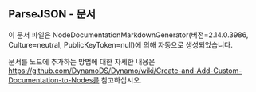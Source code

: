 ## ParseJSON - 문서
이 문서 파일은 NodeDocumentationMarkdownGenerator(버전=2.14.0.3986, Culture=neutral, PublicKeyToken=null)에 의해 자동으로 생성되었습니다.

문서를 노드에 추가하는 방법에 대한 자세한 내용은 https://github.com/DynamoDS/Dynamo/wiki/Create-and-Add-Custom-Documentation-to-Nodes를 참고하십시오.

